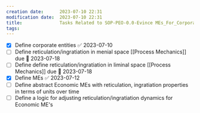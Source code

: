 ```yaml
---
creation date:		2023-07-10 22:31
modification date:	2023-07-10 22:31
title: 				Tasks Related to SOP-PEO-0.0-Evince MEs_For_Corporate_Entities
tags:
---
```

- [x] Define corporate entities ✅ 2023-07-10
- [ ] Define reticulation/ingratiation in menial space [[Process Mechanics]] due 📅 2023-07-18 
- [ ] Define define reticulation/ingratiation in liminal space [[Process Mechanics]] due 📅 2023-07-18 
- [x] Define MEs ✅ 2023-07-12
- [ ] Define abstract Economic MEs with reticulation, ingratiation properties in terms of units over time
- [ ] Define a logic for adjusting reticulation/ingratiation dynamics for Economic ME's